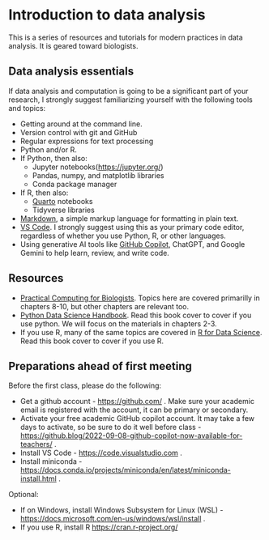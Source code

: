 # Introduction to data analysis

This is a series of resources and tutorials for modern practices in data analysis. It is geared toward biologists.

## Data analysis essentials

If data analysis and computation is going to be a significant part of your research, I strongly suggest familiarizing yourself with the following tools and topics:

- Getting around at the command line. 
- Version control with git and GitHub
- Regular expressions for text processing
- Python and/or R.
- If Python, then also:
  - Jupyter notebooks(https://jupyter.org/)
  - Pandas, numpy, and matplotlib libraries
  - Conda package manager
- If R, then also:
  - [Quarto](https://quarto.org/docs/computations/r.html) notebooks
  - Tidyverse libraries
- [Markdown](https://docs.github.com/en/get-started/writing-on-github/getting-started-with-writing-and-formatting-on-github/basic-writing-and-formatting-syntax), a simple markup language for formatting in plain text.
- [VS Code](https://code.visualstudio.com). I strongly suggest using this as your primary code editor, regardless of whether you use Python, R, or other languages.
- Using generative AI tools like [GitHub Copilot](https://github.com/features/copilot), ChatGPT, and Google Gemini to help learn, review, and write code.

## Resources

- [Practical Computing for Biologists](https://global.oup.com/academic/product/practical-computing-for-biologists-9780878933914?cc=us&lang=en&). Topics here are covered primarilly in chapters 8-10, but other chapters are relevant too.
- [Python Data Science Handbook](https://jakevdp.github.io/). Read this book cover to cover if you use python. We will focus on the materials in chapters 2-3.
- If you use R, many of the same topics are covered in [R for Data Science](https://r4ds.had.co.nz/). Read this book cover to cover if you use R.

## Preparations ahead of first meeting

Before the first class, please do the following:

- Get a github account - https://github.com/ . Make sure your academic email is registered with the account, it can be primary or secondary.
- Activate your free academic GitHub copilot account. It may take a few days to activate, so be sure to do it well before class - https://github.blog/2022-09-08-github-copilot-now-available-for-teachers/ .
- Install VS Code - https://code.visualstudio.com .
- Install miniconda - https://docs.conda.io/projects/miniconda/en/latest/miniconda-install.html .

Optional:
- If on Windows, install Windows Subsystem for Linux (WSL) - https://docs.microsoft.com/en-us/windows/wsl/install .
- If you use R, install R https://cran.r-project.org/ 
